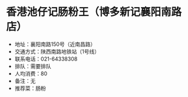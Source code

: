 # 香港池仔记肠粉王（博多新记襄阳南路店）

* 地址：襄阳南路150号（近南昌路）
* 交通方式：陕西南路地铁站（1号线）
* 联系电话：021-64338308
* 排队：需要排队
* 人均消费：80
* 备注：无
* 推荐菜：肠粉
